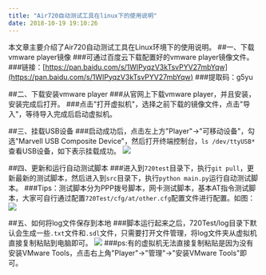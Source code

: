 ```yaml
---
title: "Air720自动测试工具在linux下的使用说明"
date: 2018-10-19 19:10:26
---
```


本文章主要介绍了Air720自动测试工具在Linux环境下的使用说明。
##一、下载vmware player镜像
###可通过百度云下载配置好的vmware player镜像文件。
###链接：[https://pan.baidu.com/s/1WIPyqzV3kTsvPYV27mbYqw](https://pan.baidu.com/s/1WIPyqzV3kTsvPYV27mbYqw)
###提取码：g5yu

##二、下载安装vmware player
###从官网上下载vmware player，并且安装，安装完成后打开。
###点击"打开虚拟机"，选择之前下载的镜像文件，点击"导入"，等待导入完成后启动虚拟机。

##三、挂载USB设备
###启动成功后，点击左上方"Player"->"可移动设备"，勾选"Marvell USB Composite Device"，然后打开终端控制台，`ls /dev/ttyUSB*`查看USB设备，如下表示挂载成功。
![](http://doc.openluat.com/api/static/editormd/php/../uploads/5_84731.png)

##四、更新和运行自动测试脚本
###进入到`720test`目录下，执行`git pull`，更新最新的测试脚本，然后进入到`src`目录下，执行`python main.py`运行自动测试脚本。
###Tips：测试脚本分为PPP拨号脚本，网卡测试脚本，基本AT指令测试脚本，大家可自行通过配置`720Test/cfg/at/other.cfg`配置文件进行配置。如图：
![](http://doc.openluat.com/api/static/editormd/php/../uploads/5_59748.png)

##五、如何将log文件保存到本地
###脚本运行起来之后，720Test/log目录下默认会生成一些`.txt`文件和`.sdl`文件，只需要打开文件管理，将log文件夹从虚拟机直接复制粘贴到电脑即可。
![](http://doc.openluat.com/api/static/editormd/php/../uploads/5_12219.png)
###ps:有的虚拟机无法直接复制粘贴是因为没有安装VMware Tools，点击右上角"Player"->"管理"->"安装VMware Tools"即可。